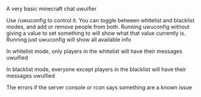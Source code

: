 A very basic minecraft chat uwuifier

Use /uwuconfig to control it. You can toggle between whitelist and blacklist modes, and add or remove people from both. Running uwuconfig without giving a value to set something to will show what that value currently is. Running just uwuconfig will show all available info

In whitelist mode, only players in the whitelist will have their messages uwuified

In blacklist mode, everyone except players in the blacklist will have their messages uwuified

The errors if the server console or rcon says something are a known issue
